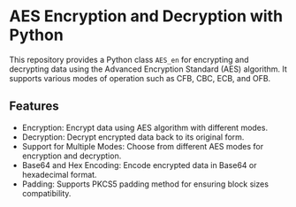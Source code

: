 # AES Encryption and Decryption with Python

This repository provides a Python class `AES_en` for encrypting and decrypting data using the Advanced Encryption Standard (AES) algorithm. It supports various modes of operation such as CFB, CBC, ECB, and OFB.

## Features

- Encryption: Encrypt data using AES algorithm with different modes.
- Decryption: Decrypt encrypted data back to its original form.
- Support for Multiple Modes: Choose from different AES modes for encryption and decryption.
- Base64 and Hex Encoding: Encode encrypted data in Base64 or hexadecimal format.
- Padding: Supports PKCS5 padding method for ensuring block sizes compatibility.
